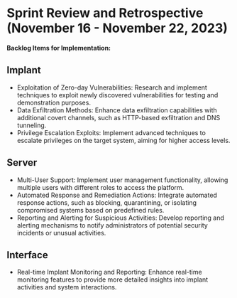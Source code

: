 # Sprint Review and Retrospective (November 16 - November 22, 2023)

**Backlog Items for Implementation:**

## Implant

- Exploitation of Zero-day Vulnerabilities: Research and implement techniques to exploit newly discovered vulnerabilities for testing and demonstration purposes.
- Data Exfiltration Methods: Enhance data exfiltration capabilities with additional covert channels, such as HTTP-based exfiltration and DNS tunneling.
- Privilege Escalation Exploits: Implement advanced techniques to escalate privileges on the target system, aiming for higher access levels.

## Server

- Multi-User Support: Implement user management functionality, allowing multiple users with different roles to access the platform.
- Automated Response and Remediation Actions: Integrate automated response actions, such as blocking, quarantining, or isolating compromised systems based on predefined rules.
- Reporting and Alerting for Suspicious Activities: Develop reporting and alerting mechanisms to notify administrators of potential security incidents or unusual activities.

## Interface

- Real-time Implant Monitoring and Reporting: Enhance real-time monitoring features to provide more detailed insights into implant activities and system interactions.